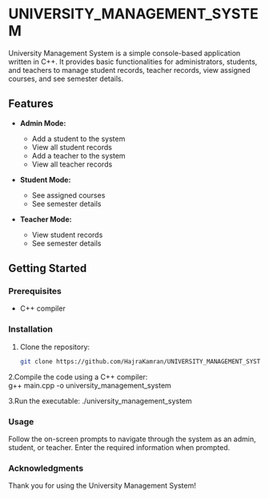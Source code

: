 # UNIVERSITY_MANAGEMENT_SYSTEM

University Management System is a simple console-based application written in C++. It provides basic functionalities for administrators, students, and teachers to manage student records, teacher records, view assigned courses, and see semester details.

## Features

- **Admin Mode:**
  - Add a student to the system
  - View all student records
  - Add a teacher to the system
  - View all teacher records

- **Student Mode:**
  - See assigned courses
  - See semester details

- **Teacher Mode:**
  - View student records
  - See semester details

## Getting Started

### Prerequisites

- C++ compiler

### Installation

1. Clone the repository:
   ```bash
   git clone https://github.com/HajraKamran/UNIVERSITY_MANAGEMENT_SYSTEM.git

2.Compile the code using a C++ compiler:  
   g++ main.cpp -o university_management_system
   
3.Run the executable:
  ./university_management_system

### Usage
Follow the on-screen prompts to navigate through the system as an admin, student, or teacher. Enter the required information when prompted.

### Acknowledgments
Thank you for using the University Management System!

  



   
  

